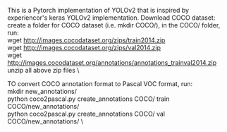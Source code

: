 This is a Pytorch implementation of YOLOv2 that is inspired by experiencor's keras YOLOv2 implementation. 
Download COCO dataset:
create a folder for COCO dataset (i.e. mkdir COCO/), in the COCO/ folder, run: \
wget http://images.cocodataset.org/zips/train2014.zip \
wget http://images.cocodataset.org/zips/val2014.zip \
wget http://images.cocodataset.org/annotations/annotations_trainval2014.zip \
unzip all above zip files \

TO convert COCO annotation format to Pascal VOC format, run: \
mkdir new_annotations/ \
python coco2pascal.py create_annotations COCO/ train COCO/new_annotations/ \
python coco2pascal.py create_annotations COCO/ val COCO/new_annotations/  \


